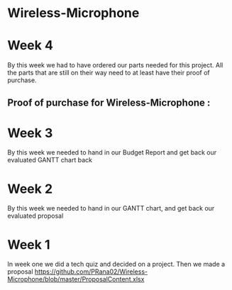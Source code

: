 # Wireless-Microphone

# Week 4
By this week we had to have ordered our parts needed for this project. 
All the parts that are still on their way need to at least have their proof of purchase.

## Proof of purchase for Wireless-Microphone :

# Week 3
By this week we needed to hand in our Budget Report and get back our evaluated GANTT chart back
# Week 2
By this week we needed to hand in our GANTT chart, and get back our evaluated proposal
# Week 1
In week one we did a tech quiz and decided on a project.
Then we made a proposal <https://github.com/PRana02/Wireless-Microphone/blob/master/ProposalContent.xlsx>
